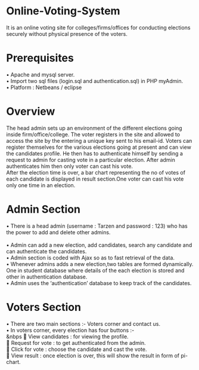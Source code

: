 # Online-Voting-System
It is an online voting site for colleges/firms/offices for conducting elections securely without physical presence of the voters.<br/>

# Prerequisites<br/>
•	Apache and mysql server.<br/>
•	Import two sql files (login.sql and authentication.sql) in PHP myAdmin.<br/>
•	Platform : Netbeans / eclipse<br/>

# Overview <br/>
The head admin sets up an environment of the different elections going inside firm/office/college. The voter registers in the site and allowed to access the site by the entering a unique key sent to his email-id. Voters can register themselves for the various elections going at present and can view the candidates profile. He then has to authenticate himself by sending a request to admin for casting vote in a particular election. After admin authenticates him then only voter can cast his vote.<br/>
After the election time is over, a bar chart representing the no of votes of each candidate is displayed in result section.One voter can cast his vote only one time in an election.<br/>

# Admin Section<br/>
•	There is a head admin (username : Tarzen and password : 123) who has the power to add and delete other admins.<br/><br/>
•	Admin can add a new election, add candidates, search any candidate and can authenticate the candidates.<br/>
•	Admin section is coded with Ajax so as to fast retrieval of the data.<br/>
•	Whenever admins adds a new election,two tables are formed dynamically. One in student database where details of the each election is       stored and other in authentication database.<br/>
•	Admin uses the ‘authentication’ database to keep track of the candidates.<br/>

 # Voters Section<br/>
•	There are two main sections :- Voters corner and contact us.<br/>
•	In voters corner, every election has four buttons :-<br/>
  &nbps  	View candidates : for viewing the profile. <br/>
    	Request for vote : to get authenticated from the admin.<br/>
    	Click for vote : choose the candidate and cast the vote.<br/>
    	View result : once election is over, this will show the result in form of pi-chart.<br/>
